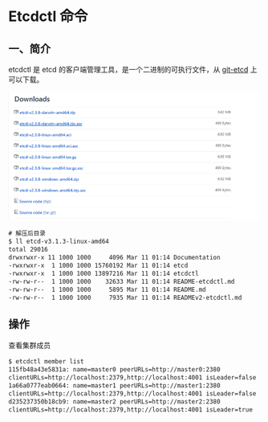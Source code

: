# Etcdctl 命令
## 一、简介
etcdctl 是 etcd 的客户端管理工具，是一个二进制的可执行文件，从 [git-etcd](https://github.com/coreos/etcd/releases/) 上可以下载。

![etcd](asset/etcd.png)
```
# 解压后目录
$ ll etcd-v3.1.3-linux-amd64
total 29016
drwxrwxr-x 11 1000 1000     4096 Mar 11 01:14 Documentation
-rwxrwxr-x  1 1000 1000 15760192 Mar 11 01:14 etcd
-rwxrwxr-x  1 1000 1000 13897216 Mar 11 01:14 etcdctl
-rw-rw-r--  1 1000 1000    32633 Mar 11 01:14 README-etcdctl.md
-rw-rw-r--  1 1000 1000     5895 Mar 11 01:14 README.md
-rw-rw-r--  1 1000 1000     7935 Mar 11 01:14 READMEv2-etcdctl.md
```

## 操作
查看集群成员
```
$ etcdctl member list
115fb48a43e5831a: name=master0 peerURLs=http://master0:2380 clientURLs=http://localhost:2379,http://localhost:4001 isLeader=false
1a66a0777eab0664: name=master1 peerURLs=http://master1:2380 clientURLs=http://localhost:2379,http://localhost:4001 isLeader=false
d235237350b18cb9: name=master2 peerURLs=http://master2:2380 clientURLs=http://localhost:2379,http://localhost:4001 isLeader=true
```